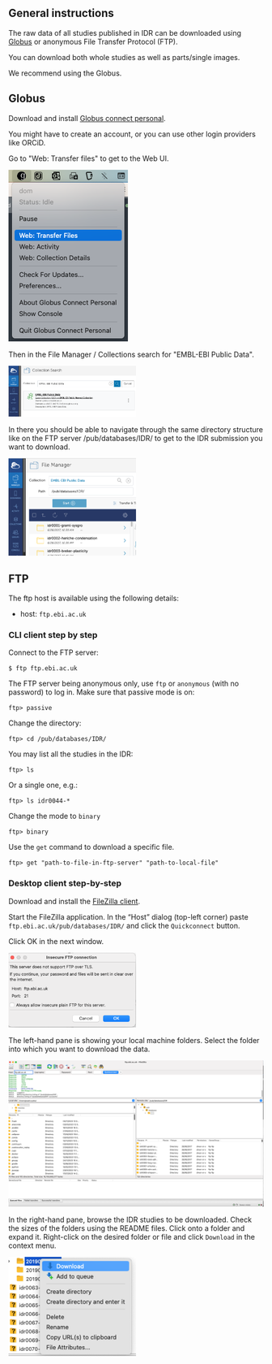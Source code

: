 ## General instructions

The raw data of all studies published in IDR can be downloaded using [Globus](https://www.globus.org/) or anonymous File Transfer Protocol (FTP).

You can download both whole studies as well as parts/single images.

We recommend using the Globus.

## Globus

Download and install [Globus connect personal](https://www.globus.org/globus-connect-personal).

You might have to create an account, or you can use other login providers like ORCiD.

Go to "Web: Transfer files" to get to the Web UI.

<img src="img/filezilla/globus_1.png" alt="Globus Web UI" />

Then in the File Manager / Collections search for "EMBL-EBI Public Data".

<img src="img/filezilla/globus_2.png" alt="Globus Collection search" width="50%" />

In there you should be able to navigate through the same directory structure like on the FTP server /pub/databases/IDR/ to get to the IDR submission you want to download. 

<img src="img/filezilla/globus_3.png" alt="Globus IDR collection" width="50%" />

## FTP

The ftp host is available using the following details:

- host: `ftp.ebi.ac.uk`

### CLI client step by step

Connect to the FTP server:

    $ ftp ftp.ebi.ac.uk

The FTP server being anonymous only, use `ftp` or `anonymous` (with no password) to log in.
Make sure that passive mode is on:

    ftp> passive

Change the directory:

    ftp> cd /pub/databases/IDR/

You may list all the studies in the IDR:

    ftp> ls

Or a single one, e.g.:

    ftp> ls idr0044-*

Change the mode to `binary`

    ftp> binary

Use the `get` command to download a specific file.

    ftp> get "path-to-file-in-ftp-server" "path-to-local-file"

### Desktop client step-by-step

Download and install the [FileZilla client](https://filezilla-project.org/download.php).

Start the FileZilla application. In the “Host” dialog (top-left corner) paste `ftp.ebi.ac.uk/pub/databases/IDR/` and click the `Quickconnect` button.

Click OK in the next window.

<img src="img/filezilla/filezilla-dialog.png" alt="FileZilla Warning dialog" width="50%" />

The left-hand pane is showing your local machine folders. Select the folder into which you want to download the data.

<img src="img/filezilla/filezilla-desktop.png" alt="FileZilla Desktop" width="100%" />

In the right-hand pane, browse the IDR studies to be downloaded. Check the sizes of the folders using the README files. Click onto a folder and expand it. Right-click on the desired folder or file and click `Download` in the context menu.

<img src="img/filezilla/filezilla-download.png" alt="FileZilla Desktop" width="50%" />
